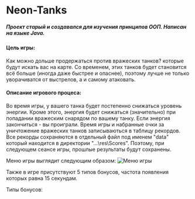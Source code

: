 # Neon-Tanks
##### Проект старый и создавался *для изучения* принципов ООП. Написан на языке Java.

#### Цель игры:
  Как можно дольше продержаться против вражеских танков? которые будут искать вас на карте. Со временем, этих танков будет становится всё больше (иногда даже быстрее и опаснее), поэтому лучше не только уворачиватся от выстрелов, а и самому атаковать.

#### Описание игрового процеса:
  Во время игры, у вашего танка будет постепенно снижаться уровень энергии. Кроме этого, энергия будет снижаться (значительно) при попадании вражеским снарядом по вашему танку. Если энергия закончиться - вы проиграли. Время игры и набранные очки за уничтожение вражеских танков записываються в таблицу рекордов. Все рекорды сохраняются в отдельный файл под именем "data" который находится в директории "...\res\Scores". Поэтому, при следующем сеансе игры, прошлые результаты будут сохранены.
  
Меню игры выглядит следующим образом:
![Меню игры]()


Также в игре присутствуют 5 типов бонусов, частота появления которых равна 15 секундам.

Типы бонусов:
